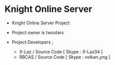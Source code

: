 Knight Online Server
========

* Knight Online Server Project
* Project owner is twostars

* Project Developers ;
  - X-Laz  / Source Code [ Skype : X-Laz34 ]
  - RBCAS / Source Code [ Skype : volkan_yng ]
